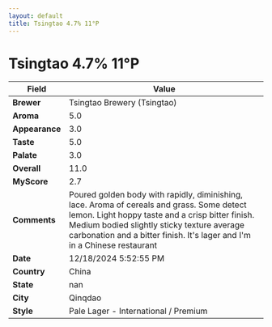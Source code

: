 ```yaml
---
layout: default
title: Tsingtao 4.7% 11°P
---
```


# Tsingtao 4.7% 11°P

| Field         | Value                                                                                                   |
|---------------|---------------------------------------------------------------------------------------------------------|
| **Brewer**    | Tsingtao Brewery (Tsingtao)                                                                                        |
| **Aroma**     | 5.0                                                                                         |
| **Appearance**| 3.0                                                                                    |
| **Taste**     | 5.0                                                                                         |
| **Palate**    | 3.0                                                                                        |
| **Overall**   | 11.0                                                                                       |
| **MyScore**   | 2.7                                                                                       |
| **Comments**  | Poured golden body with rapidly, diminishing, lace. Aroma of cereals and grass. Some detect lemon. Light hoppy taste and a crisp bitter finish.  Medium bodied slightly sticky texture average carbonation and a bitter finish.  It's lager and I'm in a Chinese restaurant                                                                                       |
| **Date**      | 12/18/2024 5:52:55 PM                                                                                          |
| **Country**   | China                                                                                       |
| **State**     | nan                                                                                         |
| **City**      | Qinqdao                                                                                          |
| **Style**     | Pale Lager - International / Premium                                                                                         |
